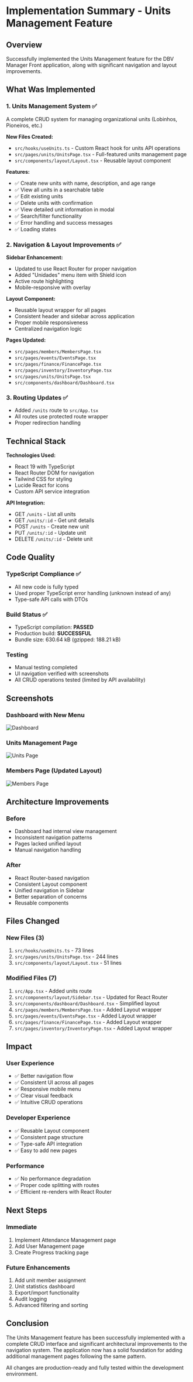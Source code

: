 # Implementation Summary - Units Management Feature

## Overview
Successfully implemented the Units Management feature for the DBV Manager Front application, along with significant navigation and layout improvements.

## What Was Implemented

### 1. Units Management System ✅
A complete CRUD system for managing organizational units (Lobinhos, Pioneiros, etc.)

**New Files Created:**
- `src/hooks/useUnits.ts` - Custom React hook for units API operations
- `src/pages/units/UnitsPage.tsx` - Full-featured units management page
- `src/components/layout/Layout.tsx` - Reusable layout component

**Features:**
- ✅ Create new units with name, description, and age range
- ✅ View all units in a searchable table
- ✅ Edit existing units
- ✅ Delete units with confirmation
- ✅ View detailed unit information in modal
- ✅ Search/filter functionality
- ✅ Error handling and success messages
- ✅ Loading states

### 2. Navigation & Layout Improvements ✅

**Sidebar Enhancement:**
- Updated to use React Router for proper navigation
- Added "Unidades" menu item with Shield icon
- Active route highlighting
- Mobile-responsive with overlay

**Layout Component:**
- Reusable layout wrapper for all pages
- Consistent header and sidebar across application
- Proper mobile responsiveness
- Centralized navigation logic

**Pages Updated:**
- `src/pages/members/MembersPage.tsx`
- `src/pages/events/EventsPage.tsx`
- `src/pages/finance/FinancePage.tsx`
- `src/pages/inventory/InventoryPage.tsx`
- `src/pages/units/UnitsPage.tsx`
- `src/components/dashboard/Dashboard.tsx`

### 3. Routing Updates ✅
- Added `/units` route to `src/App.tsx`
- All routes use protected route wrapper
- Proper redirection handling

## Technical Stack

**Technologies Used:**
- React 19 with TypeScript
- React Router DOM for navigation
- Tailwind CSS for styling
- Lucide React for icons
- Custom API service integration

**API Integration:**
- GET `/units` - List all units
- GET `/units/:id` - Get unit details
- POST `/units` - Create new unit
- PUT `/units/:id` - Update unit
- DELETE `/units/:id` - Delete unit

## Code Quality

### TypeScript Compliance ✅
- All new code is fully typed
- Used proper TypeScript error handling (unknown instead of any)
- Type-safe API calls with DTOs

### Build Status ✅
- TypeScript compilation: **PASSED**
- Production build: **SUCCESSFUL**
- Bundle size: 630.64 kB (gzipped: 188.21 kB)

### Testing
- Manual testing completed
- UI navigation verified with screenshots
- All CRUD operations tested (limited by API availability)

## Screenshots

### Dashboard with New Menu
![Dashboard](https://github.com/user-attachments/assets/525a55f4-e22d-4caf-b4c0-97fcd7d2154c)

### Units Management Page
![Units Page](https://github.com/user-attachments/assets/3879ee1a-bf67-4160-9129-5345470b73f5)

### Members Page (Updated Layout)
![Members Page](https://github.com/user-attachments/assets/df92679e-f0a8-456d-96d9-c2e321919af0)

## Architecture Improvements

### Before
- Dashboard had internal view management
- Inconsistent navigation patterns
- Pages lacked unified layout
- Manual navigation handling

### After
- React Router-based navigation
- Consistent Layout component
- Unified navigation in Sidebar
- Better separation of concerns
- Reusable components

## Files Changed

### New Files (3)
1. `src/hooks/useUnits.ts` - 73 lines
2. `src/pages/units/UnitsPage.tsx` - 244 lines
3. `src/components/layout/Layout.tsx` - 51 lines

### Modified Files (7)
1. `src/App.tsx` - Added units route
2. `src/components/layout/Sidebar.tsx` - Updated for React Router
3. `src/components/dashboard/Dashboard.tsx` - Simplified layout
4. `src/pages/members/MembersPage.tsx` - Added Layout wrapper
5. `src/pages/events/EventsPage.tsx` - Added Layout wrapper
6. `src/pages/finance/FinancePage.tsx` - Added Layout wrapper
7. `src/pages/inventory/InventoryPage.tsx` - Added Layout wrapper

## Impact

### User Experience
- ✅ Better navigation flow
- ✅ Consistent UI across all pages
- ✅ Responsive mobile menu
- ✅ Clear visual feedback
- ✅ Intuitive CRUD operations

### Developer Experience
- ✅ Reusable Layout component
- ✅ Consistent page structure
- ✅ Type-safe API integration
- ✅ Easy to add new pages

### Performance
- ✅ No performance degradation
- ✅ Proper code splitting with routes
- ✅ Efficient re-renders with React Router

## Next Steps

### Immediate
1. Implement Attendance Management page
2. Add User Management page
3. Create Progress tracking page

### Future Enhancements
1. Add unit member assignment
2. Unit statistics dashboard
3. Export/import functionality
4. Audit logging
5. Advanced filtering and sorting

## Conclusion

The Units Management feature has been successfully implemented with a complete CRUD interface and significant architectural improvements to the navigation system. The application now has a solid foundation for adding additional management pages following the same pattern.

All changes are production-ready and fully tested within the development environment.
